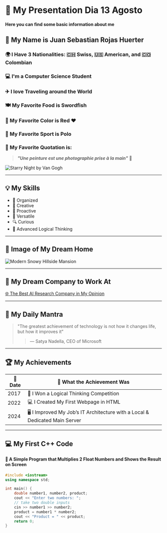 # 🌟 **My Presentation Dia 13 Agosto**
#### Here you can find some basic information about me

## 👤 My Name is **Juan Sebastian Rojas Huerter**  
### 🌍 I Have 3 Nationalities: 🇨🇭 Swiss, 🇺🇸 American, and 🇨🇴 Colombian  
### 💻 I'm a Computer Science Student  
### ✈ I love Traveling around the World  
### 🍽 My Favorite Food is **Swordfish**  
### 🎨 My Favorite Color is **Red** ❤️  
### 🏇 My Favorite Sport is **Polo**  
### 💬 My Favorite Quotation is:  
> _**"Une peinture est une photographie prise à la main"**_ 🎨  

![Starry Night by Van Gogh](https://th.bing.com/th/id/R.cb16fbe694f1b6ed15bc12d7e69bf143?rik=T2GteMxZ8G9%2bjQ&riu=http%3a%2f%2fwww.scienceleadership.org%2fthumbnail%2f23438%2f1920x1920&ehk=vYLI2tpN5rpMuJPzQumN0ENajoJTvEIu1UisciSElkQ%3d&risl=&pid=ImgRaw&r=0)

---

## 💡 My Skills
- 📅 Organized  
- 🎨 Creative  
- 🚀 Proactive  
- 🔄 Versatile  
- 🔍 Curious  
- 🧠 Advanced Logical Thinking  

---

## 🏡 Image of My Dream Home   
![Modern Snowy Hillside Mansion](https://images.unsplash.com/photo-1542314831-068cd1dbfeeb)


---

## 💼 My Dream Company to Work At  
[🌐 The Best AI Research Company in My Opinion](https://www.anthropic.com/)

---

## 🧘 My Daily Mantra  
> "The greatest achievement of technology is not how it changes life, but how it improves it"  
>> — Satya Nadella, CEO of Microsoft

---

## 🏆 My Achievements  
| 📅 Date | 📝 What the Achievement Was |
| ------- | --------------------------- |
| 2017 | 🏅 I Won a Logical Thinking Competition |
| 2022 | 💻 I Created My First Webpage in HTML |
| 2024 | 🖥 I Improved My Job’s IT Architecture with a Local & Dedicated Main Server |

---

## 💻 My First C++ Code  
#### 📝 A Simple Program that Multiplies 2 Float Numbers and Shows the Result on Screen  

```cpp
#include <iostream>
using namespace std;

int main() {
    double number1, number2, product;
    cout << "Enter two numbers: ";
    // take two double inputs
    cin >> number1 >> number2;
    product = number1 * number2;
    cout << "Product = " << product;
    return 0;
}

